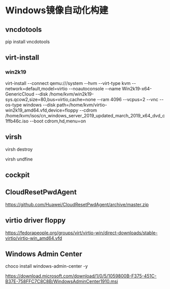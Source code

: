 # Windows镜像自动化构建
## vncdotools
pip install vncdotools

## virt-install
### win2k19
virt-install  --connect qemu:///system  --hvm --virt-type kvm  --network=default,model=virtio  --noautoconsole  --name Win2k19-x64-GenericCloud  --disk /home/kvm/win2k19-sys.qcow2,size=80,bus=virtio,cache=none  --ram 4096  --vcpus=2  --vnc  --os-type windows  --disk path=/home/kvm/virtio-win2k19_amd64.vfd,device=floppy  --cdrom /home/kvm/isos/cn_windows_server_2019_updated_march_2019_x64_dvd_c1ffb46c.iso --boot cdrom,hd,menu=on

## virsh
virsh destroy

virsh undfine

## cockpit

## CloudResetPwdAgent
https://github.com/Huawei/CloudResetPwdAgent/archive/master.zip

## virtio driver floppy
https://fedorapeople.org/groups/virt/virtio-win/direct-downloads/stable-virtio/virtio-win_amd64.vfd


## Windows Admin Center
choco install windows-admin-center -y

https://download.microsoft.com/download/1/0/5/1059800B-F375-451C-B37E-758FFC7C8C8B/WindowsAdminCenter1910.msi
